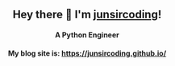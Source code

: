 
<h2 align="center">
  Hey there 👋 I'm <a href="https://github.com/junsircoding">junsircoding</a>!
</h2>

<h4 align='center'>
  A Python Engineer
</h4>

<h4 align='center'>
  My blog site is: <a href="https://junsircoding.github.io/">https://junsircoding.github.io/</a>
</h4>
